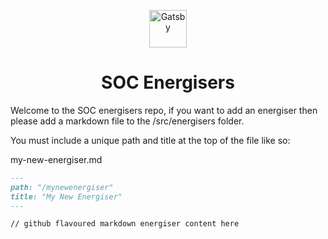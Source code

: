 <p align="center">
  <a href="https://www.gatsbyjs.org">
    <img alt="Gatsby" src="https://res.cloudinary.com/cogcept/image/upload/f_auto,q_auto/soc.com-website/logo.png" width="60" />
  </a>
</p>
<h1 align="center">
  SOC Energisers
</h1>

Welcome to the SOC energisers repo, if you want to add an energiser then please add a markdown file to the /src/energisers folder.

You must include a unique path and title at the top of the file like so:

my-new-energiser.md

```md
---
path: "/mynewenergiser"
title: "My New Energiser"
---

// github flavoured markdown energiser content here
```
